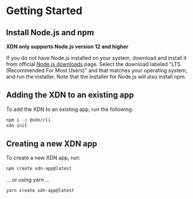 # Getting Started

## Install Node.js and npm

__XDN only supports Node.js version 12 and higher__

If you do not have Node.js installed on your system, download and install it from official [Node.js downloads](https://nodejs.org/en/download/) page. Select the download labeled "LTS (Recommended For Most Users)" and that matches your operating system, and run the installer. Note that the installer for Node.js will also install npm.

## Adding the XDN to an existing app

To add the XDN to an existing app, run the following:

```bash
npm i -g @xdn/cli
xdn init
```

## Creating a new XDN app

To create a new XDN app, run:

```bash
npm create xdn-app@latest
```

... or using yarn ...

```bash
yarn create xdn-app@latest
```
